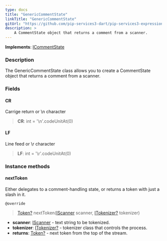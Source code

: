 ```yaml
---
type: docs
title: "GenericCommentState"
linkTitle: "GenericCommentState"
gitUrl: "https://github.com/pip-services3-dart/pip-services3-expressions-dart"
description: > 
    A CommentState object that returns a comment from a scanner.
---
```


**Implements**: [ICommentState](../../icomment_state)

### Description

The GenericCommentState class allows you to create a CommentState object that returns a comment from a scanner.

### Fields

<span class="hide-title-link">

#### CR
Carrige return or \n character
> **CR**: int = '\n'.codeUnitAt(0)

#### LF
Line feed or \r character
> **LF**: int = '\r'.codeUnitAt(0)

</span>



### Instance methods

#### nextToken
Either delegates to a comment-handling state, or returns a token with just a slash in it.

`@override`
> [Token?](../../token) nextToken([IScanner](../../../io/iscanner) scanner, [ITokenizer?](../../itokenizer) tokenizer)

- **scanner**: [IScanner](../../../io/iscanner) - text string to be tokenized.
- **tokenizer**: [ITokenizer?](../../itokenizer) - tokenizer class that controls the process.
- **returns**: [Token?](../../token) - next token from the top of the stream.
